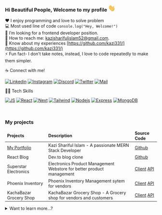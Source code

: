 ### Hi Beautiful People, Welcome to my profile <img src="./resources/hello.gif" width="24px" alt="hi">


<!-- skills -->

:hearts: I enjoy programming and love to solve problem <br/>
:computer: Most used line of code `console.log("Hey, Welcome!")` <br/>
🤔 I’m looking for a frontend developer position.<br/>
:e-mail: How to reach me: kazisharifulislam52@gmail.com.<br/>
📄 Know about my experiences [https://github.com/kazi331/](https://github.com/kazi331/) <br/>
⚡ Fun fact- I don't take notes, instead, I love to code repeatedly to make them simpler. </br>

☕ Connect with me!
 
<!--- [![Facebook](https://img.shields.io/badge/Facebook-1877F2?style=flat&logo=facebook&logoColor=white)](https://facebook.com/kazi331) --->
[![Linkedin](https://img.shields.io/badge/LinkedIn-0077B5?style=flat&logo=linkedin&logoColor=white)](https://www.linkedin.com/in/kazi331/) 
[![Instagram ](https://img.shields.io/badge/Instagram-E4405F?style=flat&logo=instagram&logoColor=white)](https://instagram.com/dev_kazi) 
[![Discord ](https://img.shields.io/badge/Discord-7289DA?style=flat&logo=Discord&logoColor=white)](https://discord.com/kazi331) 
[![Twitter ](https://img.shields.io/badge/Twitter-1DA1F2?style=flat&logo=twitter&logoColor=white)](https://twitter.com/dev_kazi) 
[![Mail ](https://img.shields.io/badge/Gmail-D14836?style=flat&logo=gmail&logoColor=white)](mailto:kazisharifulislam52@gmail.com)


🧑‍💻 Tech Skills

<!-- [![HTML5](https://img.shields.io/badge/-html5-DD4B25?style=plastic&labelColor=black&logo=html5&logoColor=DD4B25)](#) -->
<!-- [![CSS3](https://img.shields.io/badge/-CSS3-008DC4?style=plastic&labelColor=black&logo=CSS3&logoColor=008DC4)](#) -->
<!-- [![TS](https://img.shields.io/badge/-Typescript-007acc?style=plastic&labelColor=black&logo=typescript&logoColor=007acc)](#)  -->
<!-- [![SASS](https://img.shields.io/badge/Sass-CC6699?style=plastic&labelColor=black&logo=sass&logoColor=CC6699)](#) -->

[![JS](https://img.shields.io/badge/-Javascript-F0DB4F?style=plastic&labelColor=black&logo=javascript&logoColor=F0DB4F)](#)
[![React](https://img.shields.io/badge/-React-008DC4?style=plastic&labelColor=black&logo=react&logoColor=61DBFB)](#)
[![Next](https://img.shields.io/badge/next-black?style=plastic&labelColor=white&logo=nextdotjs&logoColor=black)](#)
[![Tailwind](https://img.shields.io/badge/Tailwind-1D89D1?style=plastic&labelColor=000000&logo=tailwindcss&logoColor=1D89D1)](#)
[![Nodejs](https://img.shields.io/badge/-Nodejs-3C873A?style=plastic&labelColor=black&logo=node.js&logoColor=3C873A)](#)
[![Express](https://img.shields.io/badge/Express-3C873A?style=plastic&labelColor=black&logo=express&logoColor=3C873A)](#)
[![MongoDB](https://img.shields.io/badge/MongoDB-118B4B?style=plastic&labelColor=black&logo=mongodb&logoColor=118B4B)](#) 
<!-- [![VSCode](https://img.shields.io/badge/Visual_Studio-1D89D1?style=plastic&labelColor=black&logo=visual%20studio&logoColor=1D89D1)](#) -->
<!-- [![Git](https://img.shields.io/badge/Git-F05032?style=plastic&labelColor=black&logo=git&logoColor=E84E31)](#) -->

<!-- [![GraphQL](https://img.shields.io/badge/-GraphQl-e535ab?style=plastic&labelColor=black&logo=node.js&logoColor=e535ab)](#) -->
<br/>




### My projects
<table>
  <thead align="left">
    <tr border: none;>
      <td><b>Projects</b></td>
      <td><b>Description</b></td>
      <td><b>Source Code</b></td>
    </tr>
  </thead>
  <tbody>
    <tr>
      <td><a href="https://kazi-sharif.web.app" target="_blank">My Portfolio</a></td>
      <td>Kazi Shariful Islam - A passionate MERN Stack Developer</td>
      <td><a href="https://github.com/kazi331/custom-portfolio" target="_blank">Github</a></td>
    </tr>
    <tr>
      <td> React Blog </td>
      <td> Dev.to blog clone  </td>
      <td> <a href="https://github.com/kazi331/react-blog">Github</a> </td>
    </tr>
    <tr>
      <td> Superstar Electronics </td>
      <td> Electronics Product Management Webstore for better product management  </td>
      <td>
        <a href="https://github.com/kazi331/Manufacturer-webstore">Client</a>
        <a href="https://github.com/kazi331/manufacturer-website-server">API</a>
      </td>
    </tr>
    <tr>
      <td> Phoenix Inventory </td>
      <td> Phoenix Inventory Management sytem for vendors </td>
      <td>
        <a href="https://github.com/kazi331/Warehouse-management">Client</a>
        <a href="https://github.com/kazi331/Warehouse-management-server">API</a>
      </td>
    </tr>
    <tr>
      <td> KachaBazar Grocery Shop </td>
      <td> KachaBazar Grocery Shop - A Grocery shop for vendors and customers </td>
      <td>
        <a href="https://github.com/kazi331/next.js-redux-ecommerce">Client</a>
        <a href="https://github.com/kazi331/next.js-redux-ecommerce">API</a>
      </td>
    </tr>
  </tbody>
</table>


<details>
<summary>
  Want to learn more...?
</summary>
<br>

[![Typing SVG](https://readme-typing-svg.herokuapp.com/?color=00bfbf&size=35&center=true&vCenter=true&width=1000&lines=Hi,+This+is+Kazi+Shariful+Islam;I'm+a+passionate+MERN+Stack+Developer;I+build+Web+Application+with+React+&+Node;Be+Welcome!+:%29)](https://git.io/typing-svg)


<div align="center">  
  <img width="54%" " src="https://github-readme-stats.vercel.app/api?username=kazi331&show_icons=true&count_private=true&hide_border=true&title_color=00bfbf&icon_color=00bfbf&text_color=c9d1d9&bg_color=0d1117" alt="Alvarez github stats" /> 
  <img width="45%" " src="https://github-readme-stats.vercel.app/api/top-langs/?username=kazi331&layout=compact&hide_border=true&title_color=00bfbf&text_color=00bfbf&bg_color=0d1117" />
</div>
</details>


<!--  Graph -->

<!-- ![Contribution](https://activity-graph.herokuapp.com/graph?username=kazi331&theme=gotham&hide_border=true&area=true) -->



